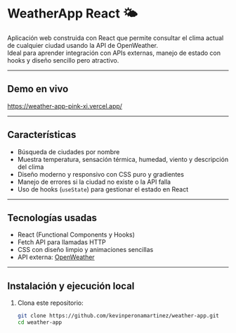 # WeatherApp React 🌤️

Aplicación web construida con React que permite consultar el clima actual de cualquier ciudad usando la API de OpenWeather.  
Ideal para aprender integración con APIs externas, manejo de estado con hooks y diseño sencillo pero atractivo.

---

## Demo en vivo  
https://weather-app-pink-xi.vercel.app/

---

## Características

- Búsqueda de ciudades por nombre
- Muestra temperatura, sensación térmica, humedad, viento y descripción del clima
- Diseño moderno y responsivo con CSS puro y gradientes
- Manejo de errores si la ciudad no existe o la API falla
- Uso de hooks (`useState`) para gestionar el estado en React

---

## Tecnologías usadas

- React (Functional Components y Hooks)
- Fetch API para llamadas HTTP
- CSS con diseño limpio y animaciones sencillas
- API externa: [OpenWeather](https://openweathermap.org/api)

---

## Instalación y ejecución local

1. Clona este repositorio:

   ```bash
   git clone https://github.com/kevinperonamartinez/weather-app.git
   cd weather-app

